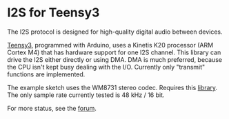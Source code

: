 # I2S for Teensy3

The I2S protocol is designed for high-quality digital audio between devices.

[Teensy3](http://www.pjrc.com/teensy/), programmed with Arduino, uses a Kinetis K20 processor (ARM Cortex M4) that has hardware support for one I2S channel.
This library can drive the I2S either directly or using DMA.   DMA is much preferred, because the CPU isn't kept busy dealing with the I/O.
Currently only "transmit" functions are implemented.

The example sketch uses the WM8731 stereo codec.  Requires this [library](https://github.com/hughpyle/machinesalem-arduino-libs/tree/master/WM8731).
The only sample rate currently tested is 48 kHz / 16 bit.

For more status, see the [forum](http://forum.pjrc.com/threads/15748-Teensy3-I2S-with-DMA).
